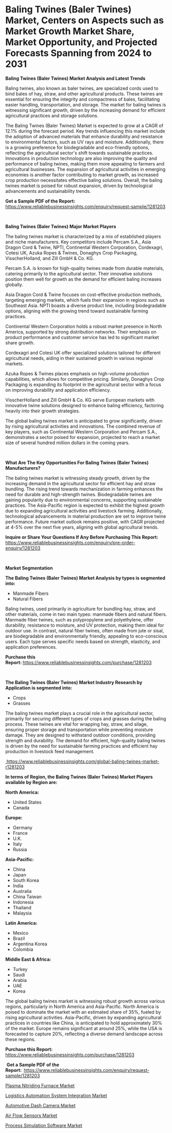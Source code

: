<p><h1>Baling Twines (Baler Twines) Market, Centers on Aspects such as Market Growth Market Share, Market Opportunity, and Projected Forecasts Spanning from 2024 to 2031</h1></p><p><strong>Baling Twines (Baler Twines) Market Analysis and Latest Trends</strong></p>
<p><p>Baling twines, also known as baler twines, are specialized cords used to bind bales of hay, straw, and other agricultural products. These twines are essential for ensuring the integrity and compactness of bales, facilitating easier handling, transportation, and storage. The market for baling twines is witnessing significant growth, driven by the increasing demand for efficient agricultural practices and storage solutions.</p><p>The Baling Twines (Baler Twines) Market is expected to grow at a CAGR of 12.1% during the forecast period. Key trends influencing this market include the adoption of advanced materials that enhance durability and resistance to environmental factors, such as UV rays and moisture. Additionally, there is a growing preference for biodegradable and eco-friendly options, reflecting the agricultural sector's shift towards sustainable practices. Innovations in production technology are also improving the quality and performance of baling twines, making them more appealing to farmers and agricultural businesses. The expansion of agricultural activities in emerging economies is another factor contributing to market growth, as increased crop production necessitates effective baling solutions. Overall, the baling twines market is poised for robust expansion, driven by technological advancements and sustainability trends.</p></p>
<p><strong>Get a Sample PDF of the Report:&nbsp;</strong> <a href="https://www.reliablebusinessinsights.com/enquiry/request-sample/1281203?utm_campaign=1109&utm_medium=2&utm_source=Github&utm_content=ia&utm_term=18112024&utm_id=baling-twines-baler-twines">https://www.reliablebusinessinsights.com/enquiry/request-sample/1281203</a></p>
<p>&nbsp;</p>
<p><strong>Baling Twines (Baler Twines) Major Market Players</strong></p>
<p><p>The baling twines market is characterized by a mix of established players and niche manufacturers. Key competitors include Percam S.A., Asia Dragon Cord & Twine, NPTI, Continental Western Corporation, Cordexagri, Cotesi UK, Azuka Ropes & Twines, Donaghys Crop Packaging, VisscherHolland, and Zill GmbH & Co. KG. </p><p>Percam S.A. is known for high-quality twines made from durable materials, catering primarily to the agricultural sector. Their innovative solutions position them well for growth as the demand for efficient baling increases globally.</p><p>Asia Dragon Cord & Twine focuses on cost-effective production methods, targeting emerging markets, which fuels their expansion in regions such as Southeast Asia. NPTI boasts a diverse product line, including biodegradable options, aligning with the growing trend toward sustainable farming practices.</p><p>Continental Western Corporation holds a robust market presence in North America, supported by strong distribution networks. Their emphasis on product performance and customer service has led to significant market share growth.</p><p>Cordexagri and Cotesi UK offer specialized solutions tailored for different agricultural needs, aiding in their sustained growth in various regional markets.</p><p>Azuka Ropes & Twines places emphasis on high-volume production capabilities, which allows for competitive pricing. Similarly, Donaghys Crop Packaging is expanding its footprint in the agricultural sector with a focus on improving durability and application efficiency.</p><p>VisscherHolland and Zill GmbH & Co. KG serve European markets with innovative twine solutions designed to enhance baling efficiency, factoring heavily into their growth strategies.</p><p>The global baling twines market is anticipated to grow significantly, driven by rising agricultural activities and innovations. The combined revenue of key players, such as Continental Western Corporation and Percam S.A., demonstrates a sector poised for expansion, projected to reach a market size of several hundred million dollars in the coming years.</p></p>
<p>&nbsp;</p>
<p><strong>What Are The Key Opportunities For Baling Twines (Baler Twines) Manufacturers?</strong></p>
<p><p>The baling twines market is witnessing steady growth, driven by the increasing demand in the agricultural sector for efficient hay and straw bundling. The rising trend towards mechanization in farming enhances the need for durable and high-strength twines. Biodegradable twines are gaining popularity due to environmental concerns, supporting sustainable practices. The Asia-Pacific region is expected to exhibit the highest growth due to expanding agricultural activities and livestock farming. Additionally, technological advancements in material production are set to improve twine performance. Future market outlook remains positive, with CAGR projected at 4-5% over the next five years, aligning with global agricultural trends.</p></p>
<p><strong>Inquire or Share Your Questions If Any Before Purchasing This Report:</strong> <a href="https://www.reliablebusinessinsights.com/enquiry/pre-order-enquiry/1281203?utm_campaign=1109&utm_medium=2&utm_source=Github&utm_content=ia&utm_term=18112024&utm_id=baling-twines-baler-twines">https://www.reliablebusinessinsights.com/enquiry/pre-order-enquiry/1281203</a></p>
<p>&nbsp;</p>
<p><strong>Market Segmentation</strong></p>
<p><strong>The Baling Twines (Baler Twines) Market Analysis by types is segmented into:</strong></p>
<p><ul><li>Manmade Fibers</li><li>Natural Fibers</li></ul></p>
<p><p>Baling twines, used primarily in agriculture for bundling hay, straw, and other materials, come in two main types: manmade fibers and natural fibers. Manmade fiber twines, such as polypropylene and polyethylene, offer durability, resistance to moisture, and UV protection, making them ideal for outdoor use. In contrast, natural fiber twines, often made from jute or sisal, are biodegradable and environmentally friendly, appealing to eco-conscious users. Each type serves specific needs based on strength, elasticity, and application preferences.</p></p>
<p><strong>Purchase this Report:&nbsp;</strong><a href="https://www.reliablebusinessinsights.com/purchase/1281203?utm_campaign=1109&utm_medium=2&utm_source=Github&utm_content=ia&utm_term=18112024&utm_id=baling-twines-baler-twines">https://www.reliablebusinessinsights.com/purchase/1281203</a></p>
<p>&nbsp;</p>
<p><strong>The Baling Twines (Baler Twines) Market Industry Research by Application is segmented into:</strong></p>
<p><ul><li>Crops</li><li>Grasses</li></ul></p>
<p><p>The baling twines market plays a crucial role in the agricultural sector, primarily for securing different types of crops and grasses during the baling process. These twines are vital for wrapping hay, straw, and silage, ensuring proper storage and transportation while preventing moisture damage. They are designed to withstand outdoor conditions, providing strength and durability. The demand for efficient, high-quality baling twines is driven by the need for sustainable farming practices and efficient hay production in livestock feed management.</p></p>
<p><a href="https://www.reliablebusinessinsights.com/global-baling-twines-market-r1281203?utm_campaign=1109&utm_medium=2&utm_source=Github&utm_content=ia&utm_term=18112024&utm_id=baling-twines-baler-twines">&nbsp;https://www.reliablebusinessinsights.com/global-baling-twines-market-r1281203</a></p>
<p><strong>In terms of Region, the Baling Twines (Baler Twines) Market Players available by Region are:</strong></p>
<p>
    <p> <strong> North America: </strong>
        <ul>
            <li>United States</li>
            <li>Canada</li>
        </ul>
        </p> 
    <p> <strong> Europe: </strong>
        <ul>
            <li>Germany</li>
            <li>France</li>
            <li>U.K.</li>
            <li>Italy</li>
            <li>Russia</li>
        </ul>
        </p> 
    <p> <strong> Asia-Pacific: </strong>
        <ul>
            <li>China</li>
            <li>Japan</li>
            <li>South Korea</li>
            <li>India</li>
            <li>Australia</li>
            <li>China Taiwan</li>
            <li>Indonesia</li>
            <li>Thailand</li>
            <li>Malaysia</li>
        </ul>
        </p> 
    <p> <strong> Latin America: </strong>
        <ul>
            <li>Mexico</li>
            <li>Brazil</li>
            <li>Argentina Korea</li>
            <li>Colombia</li>
        </ul>
        </p> 
    <p> <strong> Middle East & Africa: </strong>
        <ul>
            <li>Turkey</li>
            <li>Saudi</li>
            <li>Arabia</li>
            <li>UAE</li>
            <li>Korea</li>
        </ul>
    </p>
    </p>
<p><p>The global baling twines market is witnessing robust growth across various regions, particularly in North America and Asia-Pacific. North America is poised to dominate the market with an estimated share of 35%, fueled by rising agricultural activities. Asia-Pacific, driven by expanding agricultural practices in countries like China, is anticipated to hold approximately 30% of the market. Europe remains significant at around 25%, while the USA is forecasted to capture 20%, reflecting a diverse demand landscape across these regions.</p></p>
<p><strong>Purchase this Report: </strong><a href="https://www.reliablebusinessinsights.com/purchase/1281203?utm_campaign=1109&utm_medium=2&utm_source=Github&utm_content=ia&utm_term=18112024&utm_id=baling-twines-baler-twines">https://www.reliablebusinessinsights.com/purchase/1281203</a></p>
<p>&nbsp;<strong>Get a Sample PDF of the Report:&nbsp;&nbsp;</strong><a href="https://www.reliablebusinessinsights.com/enquiry/request-sample/1281203?utm_campaign=1109&utm_medium=2&utm_source=Github&utm_content=ia&utm_term=18112024&utm_id=baling-twines-baler-twines">https://www.reliablebusinessinsights.com/enquiry/request-sample/1281203</a></p>
<p><strong></strong></p>
<p><p><a href="https://www.linkedin.com/pulse/emerging-trends-plasma-nitriding-furnace-market-detailed-lnjie?utm_campaign=1109&utm_medium=2&utm_source=Github&utm_content=ia&utm_term=18112024&utm_id=baling-twines-baler-twines">Plasma Nitriding Furnace Market</a></p><p><a href="https://github.com/AshikRahman665/Market-Research-Report-List-1/blob/main/logistics-automation-system-integration-market.md?utm_campaign=1109&utm_medium=2&utm_source=Github&utm_content=ia&utm_term=18112024&utm_id=baling-twines-baler-twines">Logistics Automation System Integration Market</a></p><p><a href="https://issuu.com/reportprime-2/docs/automotive-dash-camera-market-size-_d46f31454f99a2?utm_campaign=1109&utm_medium=2&utm_source=Github&utm_content=ia&utm_term=18112024&utm_id=baling-twines-baler-twines">Automotive Dash Camera Market</a></p><p><a href="https://www.linkedin.com/pulse/global-air-flow-sensors-market-trends-insights-growth-opportunities-zebhf?utm_campaign=1109&utm_medium=2&utm_source=Github&utm_content=ia&utm_term=18112024&utm_id=baling-twines-baler-twines">Air Flow Sensors Market</a></p><p><a href="https://issuu.com/reportprime-2/docs/process-simulation-software-market-_692de36e362147?utm_campaign=1109&utm_medium=2&utm_source=Github&utm_content=ia&utm_term=18112024&utm_id=baling-twines-baler-twines">Process Simulation Software Market</a></p></p>